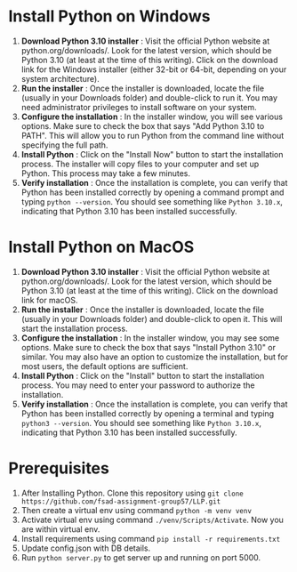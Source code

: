 # Install Python on Windows


1. **Download Python 3.10 installer** : Visit the official Python website at python.org/downloads/. Look for the latest version, which should be Python 3.10 (at least at the time of this writing). Click on the download link for the Windows installer (either 32-bit or 64-bit, depending on your system architecture).
2. **Run the installer** : Once the installer is downloaded, locate the file (usually in your Downloads folder) and double-click to run it. You may need administrator privileges to install software on your system.
3. **Configure the installation** : In the installer window, you will see various options. Make sure to check the box that says "Add Python 3.10 to PATH". This will allow you to run Python from the command line without specifying the full path.
4. **Install Python** : Click on the "Install Now" button to start the installation process. The installer will copy files to your computer and set up Python. This process may take a few minutes.
5. **Verify installation** : Once the installation is complete, you can verify that Python has been installed correctly by opening a command prompt and typing `python --version`. You should see something like `Python 3.10.x`, indicating that Python 3.10 has been installed successfully.


# Install Python on MacOS


1. **Download Python 3.10 installer** : Visit the official Python website at python.org/downloads/. Look for the latest version, which should be Python 3.10 (at least at the time of this writing). Click on the download link for macOS.
2. **Run the installer** : Once the installer is downloaded, locate the file (usually in your Downloads folder) and double-click to open it. This will start the installation process.
3. **Configure the installation** : In the installer window, you may see some options. Make sure to check the box that says "Install Python 3.10" or similar. You may also have an option to customize the installation, but for most users, the default options are sufficient.
4. **Install Python** : Click on the "Install" button to start the installation process. You may need to enter your password to authorize the installation.
5. **Verify installation** : Once the installation is complete, you can verify that Python has been installed correctly by opening a terminal and typing `python3 --version`. You should see something like `Python 3.10.x`, indicating that Python 3.10 has been installed successfully.


# Prerequisites

1. After Installing Python. Clone this repository using `git clone https://github.com/fsad-assignment-group57/LLP.git`
2. Then create a virtual env using command `python -m venv venv`
3. Activate virtual env using command `./venv/Scripts/Activate`. Now you are within virtual env.
4. Install requirements using command `pip install -r requirements.txt`
5. Update config.json with DB details.
6. Run `python server.py` to get server up and running on port 5000.
